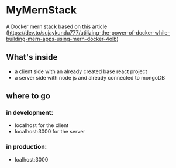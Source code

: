 # MyMernStack
A Docker mern stack based on this article (https://dev.to/sujaykundu777/utilizing-the-power-of-docker-while-building-mern-apps-using-mern-docker-4olb)

## What's inside
- a client side with an already created base react project
- a server side with node js and already connected to mongoDB

## where to go

### in development:
- localhost for the client
- localhost:3000 for the server
### in production:
 - loalhost:3000
